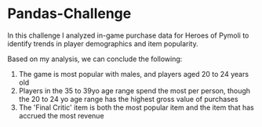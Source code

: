 # Pandas-Challenge

In this challenge I analyzed in-game purchase data for Heroes of Pymoli to identify trends in player demographics and item popularity. 

Based on my analysis, we can conclude the following: 

1) The game is most popular with males, and players aged 20 to 24 years old
2) Players in the 35 to 39yo age range spend the most per person, though the 20 to 24 yo age range has the highest gross value of purchases
3) The 'Final Critic' item is both the most popular item and the item that has accrued the most revenue 

